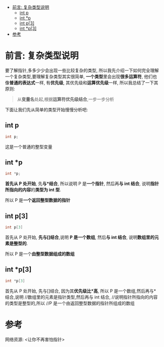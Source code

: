 
<!-- @import "[TOC]" {cmd="toc" depthFrom=1 depthTo=6 orderedList=false} -->

<!-- code_chunk_output -->

- [前言: 复杂类型说明](#前言-复杂类型说明)
  - [int p](#int-p)
  - [int *p](#int-p-1)
  - [int p[3]](#int-p3)
  - [int *p[3]](#int-p3-1)
- [参考](#参考)

<!-- /code_chunk_output -->

# 前言: 复杂类型说明

要了解指针,多多少少会出现一些比较复杂的类型, 所以我先介绍一下如何完全理解一个复杂类型,要理解复杂类型其实很简单, **一个类型**里会出现**很多运算符**, 他们也像**普通的表达式**一样, 有**优先级**, 其优先级和**运算优先级**一样, 所以我总结了一下其原则: 

>从**变量名**处起,根据**运算符优先级结合**,一步一步分析

下面让我们先从简单的类型开始慢慢分析吧:

## int p

```c
int p;
```

这是一个普通的整型变量

## int *p

```c
int *p;
```

**首先从 P 处开始**, 先**与\*结合**, 所以说明 P 是**一个指针**, 然后再**与 int 结合**, 说明**指针所指向的内容**的**类型为 int 型**. 

所以 P 是**一个返回整型数据的指针**

## int p[3]

```c
int p[3]
```

首先从 P 处开始, **先与[]结合**,说明 **P 是一个数组**, 然后**与 int 结合**, 说明**数组里的元素是整型的**.

所以 P 是一个**由整型数据组成的数组**

## int *p[3]

```c
int *p[3]
```

首先从 P 处开始, 先与[]结合, 因为其**优先级比\*高**, 所以 P 是一个数组,然后再与\*结合,说明 //数组里的元素是指针类型,然后再与 int 结合, //说明指针所指向的内容的类型是整型的,所以 //P 是一个由返回整型数据的指针所组成的数组




# 参考

网络资源: <让你不再害怕指针>